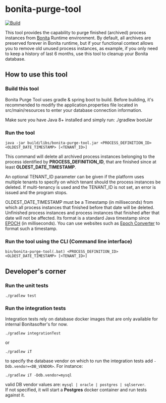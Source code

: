 # bonita-purge-tool

[![Build](https://github.com/bonitasoft/bonita-purge-tool/workflows/Build%20&%20test%20Bonita%20Purge%20Tool/badge.svg)](https://github.com/bonitasoft/bonita-purge-tool/actions)

This tool provides the capability to purge finished (archived) process instances from [Bonita](https://documentation.bonitasoft.com) Runtime environment.
By default, all archives are preserved forever in Bonita runtime, but if your functional context allows you to remove old unused process instances, as example, if you only need to keep a history of last 6 months, use this tool to cleanup your Bonita database. 

## How to use this tool

### Build this tool
Bonita Purge Tool uses gradle & spring boot to build. Before building, it's recommended to modify the application.properties file located in src/main/resources to enter your database connection information.

Make sure you have Java 8+ installed and simply run:
    ./gradlew bootJar
    
### Run the tool

    java -jar build/libs/bonita-purge-tool.jar <PROCESS_DEFINITION_ID> <OLDEST_DATE_TIMESTAMP> [<TENANT_ID>]
    
This command will delete all archived process instances belonging to the process identified by **PROCESS_DEFINITION_ID**, that are finished since at least **OLDEST_DATE_TIMESTAMP**.

An optional TENANT_ID parameter can be given if the platform uses multiple tenants to specify on which tenant should the process instances be deleted. If multi-tenancy is used and the TENANT_ID is not set, an error is issued and the program stops.

OLDEST_DATE_TIMESTAMP must be a Timestamp (in milliseconds) from which all process instances that finished before that date will be deleted.
Unfinished process instances and process instances that finished after that date will not be affected.
Its format is a standard Java timestamp since [EPOCH](https://docs.oracle.com/en/java/javase/11/docs/api/java.base/java/time/Instant.html#EPOCH) (in milliseconds).
You can use websites such as [Epoch Converter](https://www.epochconverter.com/) to format such a timestamp.
    
### Run the tool using the CLI (Command line interface)

    bin/bonita-purge-tool(.bat) <PROCESS_DEFINITION_ID> <OLDEST_DATE_TIMESTAMP> [<TENANT_ID>]

## Developer's corner

### Run the unit tests
    ./gradlew test

### Run the integration tests
Integration tests rely on database docker images that are only available for internal Bonitasofter's for now.

    ./gradlew integrationTest

or

    ./gradlew iT

to specify the database vendor on which to run the integration tests add `-Ddb.vendor=<DB_VENDOR>`. For instance:

    ./gradlew iT -Ddb.vendor=mysql
    
valid DB vendor values are: `mysql | oracle | postgres | sqlserver`.  
If not specified, it will start a **Postgres** docker container and run tests against it.
